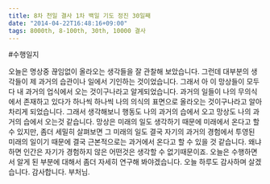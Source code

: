 ```yaml
---
title: 8차 천일 결사 1차 백일 기도 정진 30일째
date: "2014-04-22T16:48:16+09:00"
tags: 8000th, 8-100th, 30th, 10000 결사
---
```


#수행일지

오늘은 명상중 끊임없이 올라오는 생각들을 잘 관찰해 보았습니다. 그런데 대부분의 생각들이 제 과거의 습관이나 일에서 기인하는 것이었습니다. 그래서 아 이 망상들이 모두다 내 과거의 업식에서 오는 것이구나라고 알게되었습니다. 과거의 일들이 나의 무의식에서 존재하고 있다가 하나씩 하나씩 나의 의식의 표면으로 올라오는 것이구나라고 알아차리게 되었습니다. 그래서 생각해보니 행동도 나의 과거의 습에서 오고 망상도 나의 과거의 습에서 오는것 같습니다. 망상은 미래의 일도 생각하기 때문에 미래에서 온다고 할 수 있지만, 좀더 세밀히 살펴보면 그 미래의 일도 결국 자기의 과거의 경험에서 투영된 미래의 일이기 때문에 결국 근본적으로는 과거에서 온다고 할 수 있을 것 같습니다. 왜냐하면 인간은 자기가 경험하지 않은 어떤것은 생각할 수 없기때문이죠. 오늘은 수행하면서 알게 된 부분에 대해서 좀더 자세히 연구해 봐야겠습니다. 오늘 하루도 감사하며 살겠습니다. 감사합니다. 부처님.

